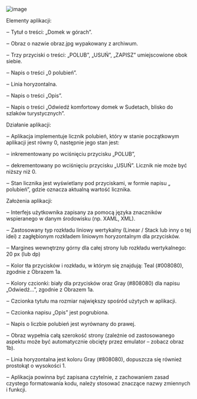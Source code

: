 ![image](https://github.com/lubawsk1/android-app/assets/119734123/a9d3c09e-6cd6-453a-98ef-c328328ed87a)

Elementy aplikacji:

‒ Tytuł o treści: „Domek w górach”.

‒ Obraz o nazwie obraz.jpg wypakowany z archiwum.

‒ Trzy przyciski o treści: „POLUB”, „USUŃ”, „ZAPISZ” umiejscowione obok siebie.

‒ Napis o treści „0 polubień”.

‒ Linia horyzontalna.

‒ Napis o treści „Opis”.

‒ Napis o treści „Odwiedź komfortowy domek w Sudetach, blisko do szlaków turystycznych”.

Działanie aplikacji:

‒ Aplikacja implementuje licznik polubień, który w stanie początkowym aplikacji jest równy 0, następnie jego stan jest:

‒ inkrementowany po wciśnięciu przycisku „POLUB”,

‒ dekrementowany po wciśnięciu przycisku „USUŃ”. Licznik nie może być niższy niż 0.

‒ Stan licznika jest wyświetlany pod przyciskami, w formie napisu „<x> polubień”, gdzie <x> oznacza aktualną wartość licznika.

Założenia aplikacji:

‒ Interfejs użytkownika zapisany za pomocą języka znaczników wspieranego w danym środowisku (np. XAML, XML).

‒ Zastosowany typ rozkładu liniowy wertykalny (Linear / Stack lub inny o tej idei) z zagłębionym rozkładem liniowym horyzontalnym dla przycisków.

‒ Margines wewnętrzny górny dla całej strony lub rozkładu wertykalnego: 20 px (lub dp)

‒ Kolor tła przycisków i rozkładu, w którym się znajdują: Teal (#008080), zgodnie z Obrazem 1a.

‒ Kolory czcionki: biały dla przycisków oraz Gray (#808080) dla napisu „Odwiedź...”, zgodnie z Obrazem 1a.

‒ Czcionka tytułu ma rozmiar największy spośród użytych w aplikacji.

‒ Czcionka napisu „Opis” jest pogrubiona.

‒ Napis o liczbie polubień jest wyrównany do prawej.

‒ Obraz wypełnia całą szerokość strony (zależnie od zastosowanego aspektu może być automatycznie obcięty przez emulator – zobacz obraz 1b).

‒ Linia horyzontalna jest koloru Gray (#808080), dopuszcza się również prostokąt o wysokości 1.

‒ Aplikacja powinna być zapisana czytelnie, z zachowaniem zasad czystego formatowania kodu, należy stosować znaczące nazwy zmiennych i funkcji.
